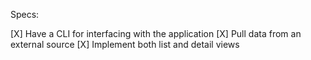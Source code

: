 Specs:

[X] Have a CLI for interfacing with the application
[X] Pull data from an external source
[X] Implement both list and detail views
